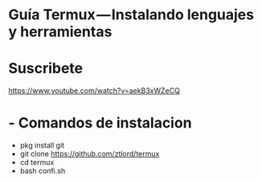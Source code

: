 # Guía Termux — Instalando lenguajes y herramientas
# Suscribete 
https://www.youtube.com/watch?v=aekB3xWZeCQ

# - Comandos de instalacion 

- pkg install git
- git clone https://github.com/ztlord/termux
- cd termux
- bash confi.sh



